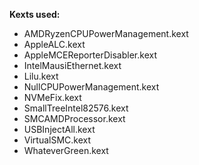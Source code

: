 **Kexts used:** 

- AMDRyzenCPUPowerManagement.kext
- AppleALC.kext
- AppleMCEReporterDisabler.kext
- IntelMausiEthernet.kext
- Lilu.kext
- NullCPUPowerManagement.kext
- NVMeFix.kext
- SmallTreeIntel82576.kext
- SMCAMDProcessor.kext
- USBInjectAll.kext
- VirtualSMC.kext
- WhateverGreen.kext
